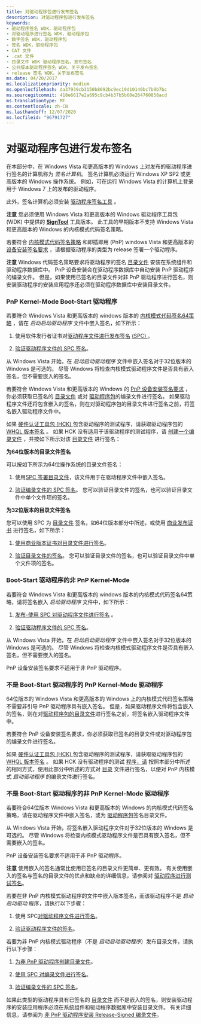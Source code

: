 ```yaml
---
title: 对驱动程序包进行发布签名
description: 对驱动程序包进行发布签名
keywords:
- 驱动程序签名 WDK，驱动程序包
- 对驱动程序进行签名 WDK，驱动程序包
- 数字签名 WDK，驱动程序包
- 签名 WDK，驱动程序包
- CAT 文件
- .cat 文件
- 目录文件 WDK 驱动程序签名，发布签名
- 公共版本驱动程序签名 WDK，关于发布签名
- release 签名 WDK，关于发布签名
ms.date: 04/20/2017
ms.localizationpriority: medium
ms.openlocfilehash: da37939cb3150b8092bc9ec19d10140bc7b9b7bc
ms.sourcegitcommit: 418e6617e2a695c9cb4b37b5b60e264760858acd
ms.translationtype: MT
ms.contentlocale: zh-CN
ms.lasthandoff: 12/07/2020
ms.locfileid: "96791727"
---
```

# <a name="release-signing-driver-packages"></a>对驱动程序包进行发布签名


在本部分中，在 Windows Vista 和更高版本的 Windows 上对发布的驱动程序进行签名的计算机称为 *签名计算机*。 签名计算机必须运行 Windows XP SP2 或更高版本的 Windows 操作系统。 例如，可在运行 Windows Vista 的计算机上登录用于 Windows 7 上的发布的驱动程序。

此外，签名计算机必须安装 [驱动程序签名工具](../devtest/tools-for-signing-drivers.md) 。

**注意**  您必须使用 Windows Vista 和更高版本的 Windows 驱动程序工具包 (WDK) 中提供的 [**SignTool**](../devtest/signtool.md) 工具版本。 此工具的早期版本不支持 Windows Vista 和更高版本的 Windows 的内核模式代码签名策略。

 

若要符合 [内核模式代码签名策略](kernel-mode-code-signing-policy--windows-vista-and-later-.md) 和即插即用 (PnP) windows Vista 和更高版本的 [设备安装签名要求](pnp-device-installation-signing-requirements--windows-vista-and-later-.md) ，请根据驱动程序的类型为 release 签署一个驱动程序。

**注意**   Windows 代码签名策略要求将驱动程序的签名 [目录文件](catalog-files.md) 安装在系统组件和驱动程序数据库中。 PnP 设备安装会在驱动程序数据库中自动安装 PnP 驱动程序的编录文件。 但是，如果使用已签名的目录文件对非 PnP 驱动程序进行签名，则安装驱动程序的安装应用程序还必须在驱动程序数据库中安装目录文件。

 

### <a name="pnp-kernel-mode-boot-start-driver"></a><a href="" id="pnp-kernel-mode-boot-start-driver"></a> PnP Kernel-Mode Boot-Start 驱动程序

若要符合 Windows Vista 和更高版本的 windows 版本的 [内核模式代码签名64策略](kernel-mode-code-signing-policy--windows-vista-and-later-.md) ，请在 *启动启动驱动程序* 文件中嵌入签名，如下所示：

1.  使用软件发行者证书对[驱动程序文件进行发布签名](release-signing-a-driver-file.md) [ (SPC) ](software-publisher-certificate.md)。

2.  [验证驱动程序文件的 SPC 签名](verifying-the-signature-of-a-release-signed-driver-file.md)。

从 Windows Vista 开始，在 *启动启动驱动程序* 文件中嵌入签名对于32位版本的 Windows 是可选的。 尽管 Windows 将检查内核模式驱动程序文件是否具有嵌入签名，但不需要嵌入的签名。

若要符合 Windows Vista 和更高版本的 Windows 的 [PnP 设备安装签名要求](pnp-device-installation-signing-requirements--windows-vista-and-later-.md) ，你必须获取已签名的 [目录文件](catalog-files.md) 或对 [驱动程序包](driver-packages.md)的编录文件进行签名。 如果驱动程序文件还将包含嵌入的签名，则在对驱动程序包的目录文件进行签名之前，将签名嵌入驱动程序文件中。

如果 [硬件认证工具包 (HCK) ](/previous-versions/windows/hardware/hck/jj124227(v=vs.85)) 包含驱动程序的测试程序，请获取驱动程序包的 [WHQL 版本签名](whql-release-signature.md) 。 如果 HCK 没有适用于该驱动程序的测试程序，请 [创建一个编录文件](creating-a-catalog-file-for-a-pnp-driver-package.md) ，并按如下所示对该 [目录文件](catalog-files.md) 进行签名：

**为64位版本的目录文件签名**

可以按如下所示为64位操作系统的目录文件签名：

1.  使用[SPC 签署目录文件](signing-a-catalog-file-with-an-spc.md)，该文件用于在驱动程序文件中嵌入签名。

2.  [验证编录文件的 SPC 签名](verifying-the-spc-signature-of-a-catalog-file.md)。 您可以验证目录文件的签名，也可以验证目录文件中单个文件项的签名。

**为32位版本的目录文件签名**

您可以使用 SPC 为 [目录文件](catalog-files.md) 签名，如64位版本部分中所述，或使用 [商业发布证书](commercial-release-certificate.md) 进行签名，如下所示：

1.  [使用商业版本证书对目录文件进行签名](signing-a-catalog-file-with-a-commercial-release-certificate.md)。

2.  [验证目录文件的签名](verifying-the-signature-of-a-catalog-file-signed-by-a-commercial-relea.md)。 您可以验证目录文件的签名，也可以验证目录文件中单个文件项的签名。

### <a name="non-pnp-kernel-mode-boot-start-driver"></a><a href="" id="non-pnp-kernel-mode-boot-start-driver"></a> Boot-Start 驱动程序的非 PnP Kernel-Mode

若要符合 Windows Vista 和更高版本的 windows 版本的内核模式代码签名64策略，请将签名嵌入 *启动驱动程序* 文件中，如下所示：

1.  [发布-使用 SPC 对驱动程序文件进行签名](release-signing-a-driver-file.md) 。

2.  [验证驱动程序文件的 SPC 签名](verifying-the-signature-of-a-release-signed-driver-file.md)。

从 Windows Vista 开始，在 *启动启动驱动程序* 文件中嵌入签名对于32位版本的 Windows 是可选的。 尽管 Windows 将检查内核模式驱动程序文件是否具有嵌入签名，但不需要嵌入的签名。

PnP 设备安装签名要求不适用于非 PnP 驱动程序。

### <a name="pnp-kernel-mode-driver-that-is-not-a-boot-start-driver"></a><a href="" id="pnp-kernel-mode-driver-that-is-not-a-boot-start-driver"></a> 不是 Boot-Start 驱动程序的 PnP Kernel-Mode 驱动程序

64位版本的 Windows Vista 和更高版本的 Windows 上的内核模式代码签名策略不需要非引导 PnP 驱动程序具有嵌入签名。 但是，如果驱动程序文件将包含嵌入的签名，则在对[驱动程序包的](driver-packages.md)[目录文件](catalog-files.md)进行签名之前，将签名嵌入驱动程序文件中。

若要符合 PnP 设备安装签名要求，你必须获取已签名的目录文件或对驱动程序包的编录文件进行签名。

如果 [硬件认证工具包 (HCK) ](/previous-versions/windows/hardware/hck/jj124227(v=vs.85)) 包含驱动程序的测试程序，请获取驱动程序包的 [WHQL 版本签名](whql-release-signature.md) 。 如果 HCK 没有驱动程序的测试 [程序，请](creating-a-catalog-file-for-a-pnp-driver-package.md) 按照本部分中所述的相同方式，使用此部分中所述的方式对 [目录](catalog-files.md) 文件进行签名，以便对 PnP 内核模式 *启动驱动程序* 的编录文件进行签名。

### <a name="non-pnp-kernel-mode-driver-that-is-not-a-boot-start-driver"></a><a href="" id="non-pnp-kernel-mode-driver-that-is-not-a-boot-start-driver"></a> 不是 Boot-Start 驱动程序的非 PnP Kernel-Mode 驱动程序

若要符合64位版本 Windows Vista 和更高版本的 Windows 的内核模式代码签名策略，请在驱动程序文件中嵌入签名，或为 [驱动程序包](driver-packages.md)签名目录文件。

从 Windows Vista 开始，将签名嵌入驱动程序文件对于32位版本的 Windows 是可选的。 尽管 Windows 将检查内核模式驱动程序文件是否具有嵌入签名，但不需要嵌入的签名。

PnP 设备安装签名要求不适用于非 PnP 驱动程序。

**注意**   使用嵌入的签名通常比使用已签名的目录文件更简单、更有效。 有关使用嵌入的签名与签名的目录文件的优点和缺点的详细信息，请参阅对 [驱动程序进行测试签名](../develop/signing-a-driver.md)。

 

若要在非 PnP 内核模式驱动程序的文件中嵌入版本签名，而该驱动程序不是 *启动启动驱动* 程序，请执行以下步骤：

1.  使用 SPC[对驱动程序文件进行签名](release-signing-a-driver-file.md)。

2.  [验证驱动程序文件的签名](verifying-the-signature-of-a-release-signed-driver-file.md)。

若要为非 PnP 内核模式驱动程序（不是 *启动启动驱动程序*）发布目录文件，请执行以下步骤：

1.  [为非 PnP 驱动程序创建目录文件](creating-a-catalog-file-for-a-non-pnp-driver-package.md)。

2.  [使用 SPC 对编录文件进行签名](signing-a-catalog-file-with-an-spc.md)。

3.  [验证编录文件的 SPC 签名](verifying-the-spc-signature-of-a-catalog-file.md)。

如果此类型的驱动程序具有已签名的 [目录文件](catalog-files.md) 而不是嵌入的签名，则安装驱动程序的安装应用程序必须在系统组件和驱动程序数据库中安装目录文件。 有关详细信息，请参阅为 [非 PnP 驱动程序安装 Release-Signed 编录文件](installing-a-release-signed-catalog-file-for-a-non-pnp-driver.md)。
